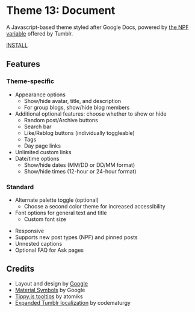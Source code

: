 # Theme 13: Document

A Javascript-based theme styled after Google Docs, powered by [the NPF variable](https://github.com/tumblr/docs/blob/master/npf-spec.md) offered by Tumblr.

<!-- PREVIEWS: [Live preview](https://themenametheme.tumblr.com), [(static) index page](https://starlightpreviews.tumblr.com/theme13), [(static) permalink](https://starlightpreviews.tumblr.com/theme13/permalink) -->

[INSTALL](https://raw.githubusercontent.com/wovenstarlight/tumblr-themes/main/theme13/theme13.html)
<!-- INSTALL: [Theme Garden](https://tumblr.com/themes/1234), [Github](https://raw.githubusercontent.com/wovenstarlight/tumblr-themes/main/theme13/theme13.html) -->

<!-- If you like this theme or plan to use it, please [reblog it](https://starlightthemes.tumblr.com/theme13) on Tumblr! -->

## Features
### Theme-specific
- Appearance options
	- Show/hide avatar, title, and description
	- For group blogs, show/hide blog members
- Additional optional features: choose whether to show or hide
	- Random post/Archive buttons
	- Search bar
	- Like/Reblog buttons (individually toggleable)
	- Tags
	- Day page links
- Unlimited custom links
- Date/time options
	- Show/hide dates (MM/DD or DD/MM format)
	- Show/hide times (12-hour or 24-hour format)

### Standard
- Alternate palette toggle (optional)
	- Choose a second color theme for increased accessibility
- Font options for general text and title
	- Custom font size
<!-- - [Collapsible sections](https://wovenstarlight.github.io/tumblr-themes/collapsibles/) for use on custom blog pages
	- [Preview here](https://starlightpreviews.tumblr.com/theme13/collapsibles) -->
- Responsive
- Supports new post types (NPF) and pinned posts
- Unnested captions
- Optional FAQ for Ask pages

## Credits
- Layout and design by [Google](https://docs.google.com)
- [Material Symbols](https://fonts.google.com/icons) by Google
- [Tippy.js tooltips](https://atomiks.github.io/tippyjs) by atomiks
- [Expanded Tumblr localization](https://github.com/boscoxvi/expandedtumblrlocalization) by codematurgy

<!-- ## Screenshot previews
![Short description](https://github.com/wovenstarlight/tumblr-themes/blob/main/theme13/theme13_screenshot1light.png?raw=true)
![Short description](https://github.com/wovenstarlight/tumblr-themes/blob/main/theme13/theme13_screenshot2dark.png?raw=true) -->